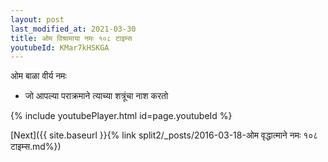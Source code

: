 ```yaml
---
layout: post
last_modified_at: 2021-03-30
title: ओम विश्रामाया नमः १०८ टाइम्स
youtubeId: KMar7kHSKGA
---
```

 
 
 ओम बाळा वीर्य नमः  
 
 -  जो आपल्या पराक्रमाने त्याच्या शत्रूंचा नाश करतो 
 
  
 
  
 
 
 
 
 
 


{% include youtubePlayer.html id=page.youtubeId %}
 
[Next]({{ site.baseurl }}{% link  split2/_posts/2016-03-18-ओम वृद्धात्माने नमः १०८ टाइम्स.md%})
 
